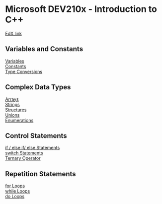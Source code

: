 # Microsoft DEV210x - Introduction to C++
[EdX link](https://courses.edx.org/courses/course-v1:Microsoft+DEV210x+2T2019/course/)

## Variables and Constants
[Variables](https://github.com/beef-erikson/DEV210x/blob/master/VariablesAndConstants/Variables.cpp)<br />
[Constants](https://github.com/beef-erikson/DEV210x/blob/master/VariablesAndConstants/Constants.cpp)<br />
[Type Conversions](https://github.com/beef-erikson/DEV210x/blob/master/VariablesAndConstants/TypeConversion.cpp)<br />

## Complex Data Types
[Arrays](https://github.com/beef-erikson/DEV210x/blob/master/ComplexDataTypes/Arrays.cpp)<br />
[Strings](https://github.com/beef-erikson/DEV210x/blob/master/ComplexDataTypes/Strings.cpp)<br />
[Structures](https://github.com/beef-erikson/DEV210x/blob/master/ComplexDataTypes/Structures.cpp)<br />
[Unions](https://github.com/beef-erikson/DEV210x/blob/master/ComplexDataTypes/Union.cpp)<br />
[Enumerations](https://github.com/beef-erikson/DEV210x/blob/master/ComplexDataTypes/Enumerations.cpp)<br />

## Control Statements
[if / else if/ else Statements](https://github.com/beef-erikson/DEV210x/blob/master/ControlStatements/IfStatements.cpp)<br />
[switch Statements](https://github.com/beef-erikson/DEV210x/blob/master/ControlStatements/SwitchStatements.cpp)<br />
[Ternary Operator](https://github.com/beef-erikson/DEV210x/blob/master/ControlStatements/TernaryOperator.cpp)<br />

## Repetition Statements
[for Loops](https://github.com/beef-erikson/DEV210x/blob/master/RepetitionStatements/ForLoops.cpp)<br />
[while Loops](https://github.com/beef-erikson/DEV210x/blob/master/RepetitionStatements/WhileLoops.cpp)<br />
[do Loops](https://github.com/beef-erikson/DEV210x/blob/master/RepetitionStatements/DoLoops.cpp)<br />
